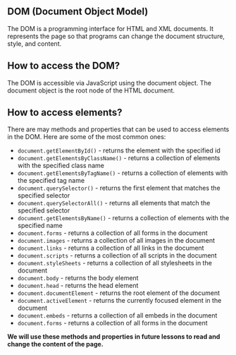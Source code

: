 ## DOM (Document Object Model)
The DOM is a programming interface for HTML and XML documents. It represents the page so that programs can change the document structure, style, and content. 

## How to access the DOM?
The DOM is accessible via JavaScript using the document object. The document object is the root node of the HTML document. 

## How to access elements?
There are may methods and properties that can be used to access elements in the DOM. Here are some of the most common ones:
* `document.getElementById()` - returns the element with the specified id
* `document.getElementsByClassName()` - returns a collection of elements with the specified class name
* `document.getElementsByTagName()` - returns a collection of elements with the specified tag name
* `document.querySelector()` - returns the first element that matches the specified selector
* `document.querySelectorAll()` - returns all elements that match the specified selector
* `document.getElementsByName()` - returns a collection of elements with the specified name
* `document.forms` - returns a collection of all forms in the document
* `document.images` - returns a collection of all images in the document
* `document.links` - returns a collection of all links in the document
* `document.scripts` - returns a collection of all scripts in the document
* `document.styleSheets` - returns a collection of all stylesheets in the document
* `document.body` - returns the body element
* `document.head` - returns the head element
* `document.documentElement` - returns the root element of the document
* `document.activeElement` - returns the currently focused element in the document
* `document.embeds` - returns a collection of all embeds in the document
* `document.forms` - returns a collection of all forms in the document


**We will use these methods and properties in future lessons to read and change the content of the page.**